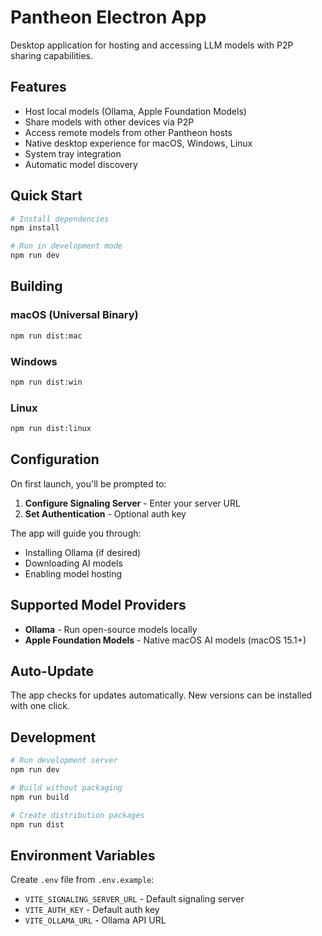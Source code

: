 # Pantheon Electron App

Desktop application for hosting and accessing LLM models with P2P sharing capabilities.

## Features

- Host local models (Ollama, Apple Foundation Models)
- Share models with other devices via P2P
- Access remote models from other Pantheon hosts
- Native desktop experience for macOS, Windows, Linux
- System tray integration
- Automatic model discovery

## Quick Start

```bash
# Install dependencies
npm install

# Run in development mode
npm run dev
```

## Building

### macOS (Universal Binary)
```bash
npm run dist:mac
```

### Windows
```bash
npm run dist:win
```

### Linux
```bash
npm run dist:linux
```

## Configuration

On first launch, you'll be prompted to:
1. **Configure Signaling Server** - Enter your server URL
2. **Set Authentication** - Optional auth key

The app will guide you through:
- Installing Ollama (if desired)
- Downloading AI models
- Enabling model hosting

## Supported Model Providers

- **Ollama** - Run open-source models locally
- **Apple Foundation Models** - Native macOS AI models (macOS 15.1+)

## Auto-Update

The app checks for updates automatically. New versions can be installed with one click.

## Development

```bash
# Run development server
npm run dev

# Build without packaging
npm run build

# Create distribution packages
npm run dist
```

## Environment Variables

Create `.env` file from `.env.example`:

- `VITE_SIGNALING_SERVER_URL` - Default signaling server
- `VITE_AUTH_KEY` - Default auth key
- `VITE_OLLAMA_URL` - Ollama API URL